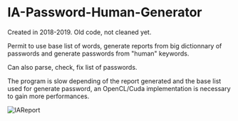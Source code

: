# IA-Password-Human-Generator

Created in 2018-2019. Old code, not cleaned yet.

Permit to use base list of words, generate reports from big dictionnary of passwords and generate passwords from "human" keywords.

Can also parse, check, fix list of passwords.

The program is slow depending of the report generated and the base list used for generate password, an OpenCL/Cuda implementation
is necessary to gain more performances.


![IAReport](https://user-images.githubusercontent.com/96837446/157745146-373b811e-6a46-4228-8051-0632b0259d58.png)
